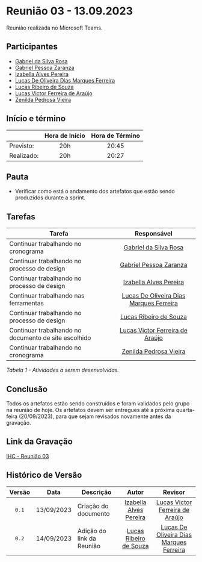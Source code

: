 # Reunião 03 - 13.09.2023

Reunião realizada no Microsoft Teams.

## Participantes

* [Gabriel da Silva Rosa](https://github.com/gabrielrosa09)        
* [Gabriel Pessoa Zaranza](https://github.com/GZaranza)         
* [Izabella Alves Pereira](https://github.com/izabellaalves)
* [Lucas De Oliveira Dias Marques Ferreira](https://github.com/LucasOliveiraDiasMarquesFerreira)     
* [Lucas Ribeiro de Souza](https://github.com/lucassouzs)         
* [Lucas Victor Ferreira de Araújo](https://github.com/Lucas13032003)
* [Zenilda Pedrosa Vieira](https://github.com/zenildavieira)          
  
## Início e término

|	             |Hora de Início  |Hora de Término  |
|--------------|:--------------:|:---------------:|
|Previsto:     |    20h       |        20:45    |
|Realizado:    |     20h      |       20:27     |

## Pauta

- Verificar como está o andamento dos artefatos que estão sendo produzidos durante a sprint.

## Tarefas

|Tarefa                                          |Responsável                    |
|------------------------------------------------|:-----------------------------:|
|Continuar trabalhando no cronograma|[Gabriel da Silva Rosa](https://github.com/gabrielrosa09)                   |
|Continuar trabalhando no processo de design|[Gabriel Pessoa Zaranza](https://github.com/GZaranza)                  |
|Continuar trabalhando no processo de design|[Izabella Alves Pereira](https://github.com/izabellaalves)                  |
|Continuar trabalhando nas ferramentas|[Lucas De Oliveira Dias Marques Ferreira](https://github.com/LucasOliveiraDiasMarquesFerreira)  |
|Continuar trabalhando no processo de design|[Lucas Ribeiro de Souza](https://github.com/lucassouzs)                       |
|Continuar trabalhando no documento de site escolhido|[Lucas Victor Ferreira de Araújo](https://github.com/Lucas13032003)         |
|Continuar trabalhando no cronograma|[Zenilda Pedrosa Vieira](https://github.com/zenildavieira)                  |


*Tabela 1 - Atividades a serem desenvolvidas.*

## Conclusão

Todos os artefatos estão sendo construídos e foram validados pelo grupo na reunião de hoje. Os artefatos devem ser entregues até a próxima quarta-feira (20/09/2023), para que sejam revisados novamente antes da gravação.

## Link da Gravação

[IHC - Reunião 03](https://youtu.be/Apt_5SeyBb8)

## Histórico de Versão

|Versão|Data|Descrição|Autor|Revisor|
|:----:|----|---------|:-----:|:-------:|
|`0.1`|13/09/2023|Criação do documento|[Izabella Alves Pereira](https://github.com/izabellaalves)|[Lucas Victor Ferreira de Araújo](https://github.com/Lucas13032003)|
|`0.2`|14/09/2023|Adição do link da Reunião|[Lucas Ribeiro de Souza](https://github.com/lucassouzs)|[Lucas De Oliveira Dias Marques Ferreira](https://github.com/LucasOliveiraDiasMarquesFerreira)|
